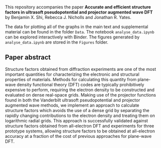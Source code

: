 
This repository accompanies the paper **Accurate and efficient structure factors in ultrasoft pseudopotential and projector augmented wave DFT** by Benjamin X. Shi, Rebecca J. Nicholls and Jonathan R. Yates.

The data for plotting all of the graphs in the main text and supplemental material can be found in the folder `Data`. The notebook `analyse_data.ipynb` can be explored interactively with Binder. The figures generated by `analyse_data.ipynb` are stored in the `Figures` folder.

<!---
[![Binder](https://mybinder.org/badge_logo.svg)](https://mybinder.org/v2/gh/benshi97/Data_Embedded_Cluster_Protocol/HEAD?labpath=analyse_data.ipynb)
[Binder](https://mybinder.org/v2/gh/benshi97/Data_Embedded_Cluster_Protocol/HEAD?labpath=analyse_data.ipynb).
-->

## Paper abstract

Structure factors obtained from diffraction experiments are one of the most important quantities for characterizing the electronic and structural properties of materials. Methods for calculating this quantity from plane-wave density functional theory (DFT) codes are typically prohibitively expensive to perform, requiring the electron density to be constructed and evaluated on dense real-space grids. Making use of the projector functions found in both the Vanderbilt ultrasoft pseudopotential and projector augmented wave methods, we implement an approach to calculate structure factors which avoids the use of a dense grid by separating the rapidly changing contributions to the electron density and treating them on logarithmic radial grids. This approach is successfully validated against structure factors obtained from all-electron DFT and experiments for three prototype systems, allowing structure factors to be obtained at all-electron accuracy at a fraction of the cost of previous approaches for plane-wave DFT.
